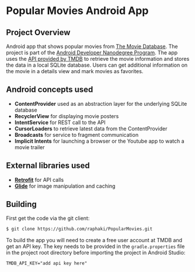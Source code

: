 # Popular Movies Android App

## Project Overview

Android app that shows popular movies from [The Movie Database](https://www.themoviedb.org). The project is part of the [Android Developer Nanodegree Program](https://www.udacity.com/course/android-developer-nanodegree-by-google--nd801).
The app uses the [API provided by TMDB](https://developers.themoviedb.org/3/getting-started/introduction) to retrieve the movie information and stores the data in a local SQLite database. Users can get additional information on the movie in a details view and mark movies as favorites.

## Android concepts used

- **ContentProvider** used as an abstraction layer for the underlying SQLite database
- **RecyclerView** for displaying movie posters
- **IntentService** for REST call to the API
- **CursorLoaders** to retrieve latest data from the ContentProvider
- **Broadcasts** for service to fragment communication
- **Implicit Intents** for launching a browser or the Youtube app to watch a movie trailer

## External libraries used

- **[Retrofit](http://square.github.io/retrofit)** for API calls
- **[Glide](https://github.com/bumptech/glide)** for image manipulation and caching

## Building

First get the code via the git client:
```bash
$ git clone https://github.com/raphaki/PopularMovies.git
```

To build the app you will need to create a free user account at TMDB and get an API key. The key needs to be provided in the `gradle.properties` file in the project root directory before importing the project in Android Studio:
```
TMDB_API_KEY="add api key here"
```
